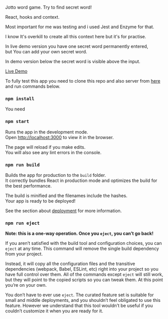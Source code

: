Jotto word game. Try to find secret word!<br>

React, hooks and context.<br>

Most important for me was testing and i used Jest and Enzyme for that.<br>

I know It's overkill to create all this context here but it's for practise.<br>

In live demo version you have one secret word permanently entered,<br>
but You can add your own secret word.<br>

In demo version below the secret word is visible above the input.<br>

[Live Demo](https://al3kaz.github.io/Jotto-hooks-context/)<br>

To fully test this app you need to clone this repo and also server from [here](https://github.com/al3kaz/jotto-word-server) and run commands below.

### `npm install`

You need

### `npm start`

Runs the app in the development mode.<br />
Open [http://localhost:3000](http://localhost:3000) to view it in the browser.

The page will reload if you make edits.<br />
You will also see any lint errors in the console.

### `npm run build`

Builds the app for production to the `build` folder.<br />
It correctly bundles React in production mode and optimizes the build for the best performance.

The build is minified and the filenames include the hashes.<br />
Your app is ready to be deployed!

See the section about [deployment](https://facebook.github.io/create-react-app/docs/deployment) for more information.

### `npm run eject`

**Note: this is a one-way operation. Once you `eject`, you can’t go back!**

If you aren’t satisfied with the build tool and configuration choices, you can `eject` at any time. This command will remove the single build dependency from your project.

Instead, it will copy all the configuration files and the transitive dependencies (webpack, Babel, ESLint, etc) right into your project so you have full control over them. All of the commands except `eject` will still work, but they will point to the copied scripts so you can tweak them. At this point you’re on your own.

You don’t have to ever use `eject`. The curated feature set is suitable for small and middle deployments, and you shouldn’t feel obligated to use this feature. However we understand that this tool wouldn’t be useful if you couldn’t customize it when you are ready for it.
